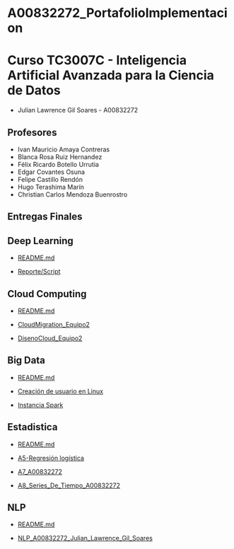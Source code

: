 # A00832272_PortafolioImplementacion

# Curso TC3007C - Inteligencia Artificial Avanzada para la Ciencia de Datos

* Julian Lawrence Gil Soares - A00832272

## Profesores
* Ivan Mauricio Amaya Contreras
* Blanca Rosa Ruiz Hernandez
* Félix Ricardo Botello Urrutia
* Edgar Covantes Osuna
* Felipe Castillo Rendón
* Hugo Terashima Marín
* Christian Carlos Mendoza Buenrostro

## Entregas Finales

## Deep Learning
  * <a href="https://github.com/Julian7312/PortafolioImplementacion_A00832272_TC3007C/blob/main/final/Deep%20Learning/README.MD">README.md</a>
 
  * <a href="https://github.com/Julian7312/PortafolioImplementacion_A00832272_TC3007C/blob/main/final/Deep%20Learning/Momento%20de%20Retroalimentaci%C3%B3n%20Individual_%20Implementaci%C3%B3n%20de%20un%20modelo%20de%20Deep%20Learning.%20(1).pdf"> Reporte/Script</a>

## Cloud Computing
  * <a href="https://github.com/Julian7312/PortafolioImplementacion_A00832272_TC3007C/blob/main/final/Cloud%20Computing/README.MD">README.md</a>
 
  * <a href="https://github.com/Julian7312/PortafolioImplementacion_A00832272_TC3007C/blob/main/final/Cloud%20Computing/CloudMigration_Equipo2.pdf">CloudMigration_Equipo2</a>

  * <a href="https://github.com/Julian7312/PortafolioImplementacion_A00832272_TC3007C/blob/main/final/Cloud%20Computing/DisenoCloud_Equipo2.pdf">DisenoCloud_Equipo2</a>

## Big Data
  * <a href="https://github.com/Julian7312/PortafolioImplementacion_A00832272_TC3007C/blob/main/final/Big%20Data/README.MD">README.md</a>
 
  * <a href="https://github.com/Julian7312/PortafolioImplementacion_A00832272_TC3007C/blob/main/final/Big%20Data/Creaci%C3%B3n%20de%20usuario%20en%20Linux.pdf"> Creación de usuario en Linux</a>

  * <a href="https://github.com/Julian7312/PortafolioImplementacion_A00832272_TC3007C/blob/main/final/Big%20Data/Instancia%20Spark.pdf">Instancia Spark</a>

## Estadistica
  * <a href="https://github.com/Julian7312/PortafolioImplementacion_A00832272_TC3007C/blob/main/final/Estadistica/README.md">README.md</a>
 
  * <a href="https://github.com/Julian7312/PortafolioImplementacion_A00832272_TC3007C/blob/main/final/Estadistica/A5-Regresi%C3%B3n%20log%C3%ADstica.pdf">A5-Regresión logística</a>

  * <a href="https://github.com/Julian7312/PortafolioImplementacion_A00832272_TC3007C/blob/main/final/Estadistica/A7_A00832272.pdf">A7_A00832272</a>

  * <a href="https://github.com/Julian7312/PortafolioImplementacion_A00832272_TC3007C/blob/main/final/Estadistica/A8_Series_De_Tiempo_A00832272.pdf">A8_Series_De_Tiempo_A00832272</a>

## NLP
  * <a href="https://github.com/Julian7312/PortafolioImplementacion_A00832272_TC3007C/blob/main/final/NLP/README.MD">README.md</a>
 
  * <a href="https://github.com/Julian7312/PortafolioImplementacion_A00832272_TC3007C/blob/main/final/NLP/NLP_A00832272_Julian_Lawrence_Gil_Soares.pdf">NLP_A00832272_Julian_Lawrence_Gil_Soares</a>

 
